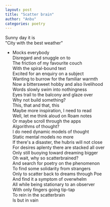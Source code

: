 ```yaml
---
layout: post
title: "Scatter brain"
author: "Anbu"
categories: poetry
---
```


Sunny day it is  
"City with the best weather"  
- Mocks everybody  
Disregard and snuggle on to  
The friction of my favourite couch  
With the spiral-bound text  
Excited for an enquiry on a subject  
Wanting to burrow for the familiar warmth  
Now a bittersweet hobby and also livelihood  
Words slowly swim into nothingness  
Eyes trail to the balcony and glaze over  
Why not build something?  
This, that and that, this  
Maybe more inspiration, I need to read  
Well, let me think aloud on Roam notes  
Or maybe scroll through the apps  
Algorithms of thought?  
I do need dynamic models of thought  
Static mental models no more  
If there's a disaster, the hubris will not close  
For desires aplenty there are stacked all over  
Only still buoying toward dreaming bigger  
Oh wait, why so scatterbrained?  
And search for poetry on the phenomenon  
To find some solidarity from strangers  
Only to scatter back to dreams through Poe  
And find it a symptom of overwhelm  
All while being stationary to an observer  
With only fingers going tip-tap  
To rein in the scatterbrain  
Is but in vain  